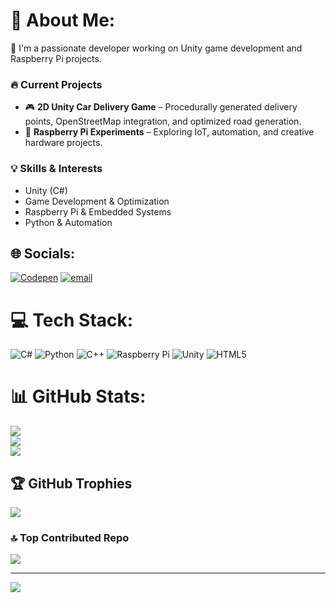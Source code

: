 # 💫 About Me:
🔭 I'm a passionate developer working on Unity game development and Raspberry Pi projects. 

### 🔥 Current Projects  
- 🎮 **2D Unity Car Delivery Game** – Procedurally generated delivery points, OpenStreetMap integration, and optimized road generation.  
- 🍓 **Raspberry Pi Experiments** – Exploring IoT, automation, and creative hardware projects.  

### 💡 Skills & Interests  
- Unity (C#)  
- Game Development & Optimization  
- Raspberry Pi & Embedded Systems  
- Python & Automation  


## 🌐 Socials:
[![Codepen](https://img.shields.io/badge/Codepen-000000?logo=codepen&logoColor=white)](https://codepen.io/@09tunafish) [![email](https://img.shields.io/badge/Email-D14836?logo=gmail&logoColor=white)](mailto:nate.wadsworth.home@gmail.com) 

# 💻 Tech Stack:
![C#](https://img.shields.io/badge/c%23-%23239120.svg?style=for-the-badge&logo=csharp&logoColor=white) ![Python](https://img.shields.io/badge/python-3670A0?style=for-the-badge&logo=python&logoColor=ffdd54) ![C++](https://img.shields.io/badge/c++-%2300599C.svg?style=for-the-badge&logo=c%2B%2B&logoColor=white) ![Raspberry Pi](https://img.shields.io/badge/-Raspberry_Pi-C51A4A?style=for-the-badge&logo=Raspberry-Pi) ![Unity](https://img.shields.io/badge/unity-%23000000.svg?style=for-the-badge&logo=unity&logoColor=white) ![HTML5](https://img.shields.io/badge/html5-%23E34F26.svg?style=for-the-badge&logo=html5&logoColor=white)
# 📊 GitHub Stats:
![](https://github-readme-stats.vercel.app/api?username=09Tunafish&theme=dark&hide_border=false&include_all_commits=true&count_private=true)<br/>
![](https://github-readme-streak-stats.herokuapp.com/?user=09Tunafish&theme=dark&hide_border=false)<br/>
![](https://github-readme-stats.vercel.app/api/top-langs/?username=09Tunafish&theme=dark&hide_border=false&include_all_commits=true&count_private=true&layout=compact)

## 🏆 GitHub Trophies
![](https://github-profile-trophy.vercel.app/?username=09Tunafish&theme=radical&no-frame=false&no-bg=true&margin-w=4)

### 🔝 Top Contributed Repo
![](https://github-contributor-stats.vercel.app/api?username=09Tunafish&limit=5&theme=dark&combine_all_yearly_contributions=true)

---
[![](https://visitcount.itsvg.in/api?id=09Tunafish&icon=2&color=8)](https://visitcount.itsvg.in)

